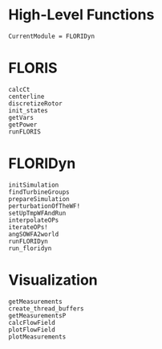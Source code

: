 # High-Level Functions

```@meta
CurrentModule = FLORIDyn
```

# FLORIS
```@docs
calcCt
centerline
discretizeRotor
init_states
getVars
getPower
runFLORIS
```

# FLORIDyn
```@docs
initSimulation
findTurbineGroups
prepareSimulation
perturbationOfTheWF!
setUpTmpWFAndRun
interpolateOPs
iterateOPs!
angSOWFA2world
runFLORIDyn
run_floridyn
```

# Visualization
```@docs
getMeasurements
create_thread_buffers
getMeasurementsP
calcFlowField
plotFlowField
plotMeasurements
```

